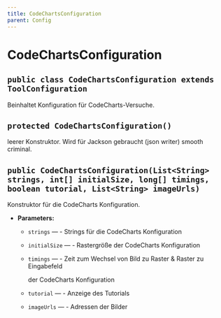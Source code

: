 ```yaml
---
title: CodeChartsConfiguration
parent: Config
---
```


# CodeChartsConfiguration


## `public class CodeChartsConfiguration extends ToolConfiguration`

Beinhaltet Konfiguration für CodeCharts-Versuche.

## `protected CodeChartsConfiguration()`

leerer Konstruktor. Wird für Jackson gebraucht (json writer) smooth criminal.

## `public CodeChartsConfiguration(List<String> strings, int[] initialSize, long[] timings, boolean tutorial, List<String> imageUrls)`

Konstruktor für die CodeCharts Konfiguration.

 * **Parameters:**
   * `strings` — - Strings für die CodeCharts Konfiguration
   * `initialSize` — - Rastergröße der CodeCharts Konfiguration
   * `timings` — - Zeit zum Wechsel von Bild zu Raster & Raster zu Eingabefeld

     der CodeCharts Konfiguration
   * `tutorial` — - Anzeige des Tutorials
   * `imageUrls` — - Adressen der Bilder
